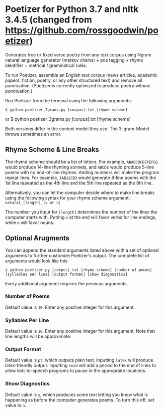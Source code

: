 # Poetizer for Python 3.7 and nltk 3.4.5 (changed from https://github.com/rossgoodwin/poetizer)

Generates free or fixed verse poetry from any text corpus using Ngram natural language generator (markov chains) + pos tagging + rhyme identifier + metrical / grammatical rules.

To run Poetizer, assemble an English text corpus (news articles, academic papers, fiction, poetry, or any other structured text) and remove all punctuation. (Poetizer is currently optimized to produce poetry without punctuation.) 

Run Poetizer from the terminal using the following arguments:

    $ python poetizer_2grams.py [corpus].txt [rhyme scheme]

or
    $ python poetizer_3grams.py [corpus].txt [rhyme scheme]

Both versions differ in the content model they use. The 3-gram-Model throws sometimes an error.

## Rhyme Scheme & Line Breaks

The rhyme scheme should be a list of letters. For example, `ABABCDCDEFEFGG` would produce 14-line rhyming sonnets, and `ABCDE` would produce 5-line poems with no end-of-line rhymes. Adding numbers will make the program repeat lines. For example, `1AB12CD2` would generate 8-line poems with the 1st line repeated as the 4th line and the 5th line repeated as the 8th line.

Alternatively, you can let the computer decide where to make line breaks using the following syntax for your rhyme scheme argument: `natural_[length]_[v or n]`

The number you input for `[length]` determines the number of the lines the computer starts with. Putting `v` at the end will favor verbs for line endings, while `n` will favor nouns.

## Optional Arugments

You can append the standard arguments listed above with a set of optional arguments to further customize Poetizer's output. The complete list of arguments would look like this:

    $ python poetizer.py [corpus].txt [rhyme scheme] [number of poems] [syllables per line] [output format] [show diagnostics]

Every additional argument requires the previous arguments.

### Number of Poems

Default value is `10`. Enter any positive integer for this argument.

### Syllables Per Line

Default value is `10`. Enter any positive integer for this argument. Note that line lengths will be approximate.

### Output Format

Default value is `pt`, which outputs plain text. Inputting `latex` will produce latex-friendly output. Inputting `read` will add a period to the end of lines to allow text-to-speech programs to pause in the appropriate locations.

### Show Diagnostics

Default value is `y`, which produces some text letting you know what is happening as before the computer generates poems. To turn this off, set value to `n`.







